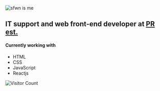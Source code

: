 ![sfwn is me](https://res.cloudinary.com/daa68wahe/image/upload/v1703779330/rhxx9dun5peoesucnvsh.png)
## IT support and web front-end developer at [PR est.](https://planandresults.com)

#### Currently working with

  + HTML
  + CSS
  + JavaScript
  + Reactjs

![Visitor Count](https://profile-counter.glitch.me/sfwnisme/count.svg)

